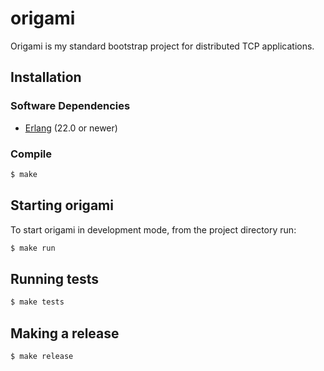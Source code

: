 # origami
Origami is my standard bootstrap project for distributed TCP applications.

## Installation

### Software Dependencies
 * [Erlang](http://www.erlang.org/) (22.0 or newer)

### Compile

```bash
$ make
```

## Starting origami

To start origami in development mode, from the project directory run:

```bash
$ make run
```

## Running tests

```bash
$ make tests
```

## Making a release

```bash
$ make release
```
